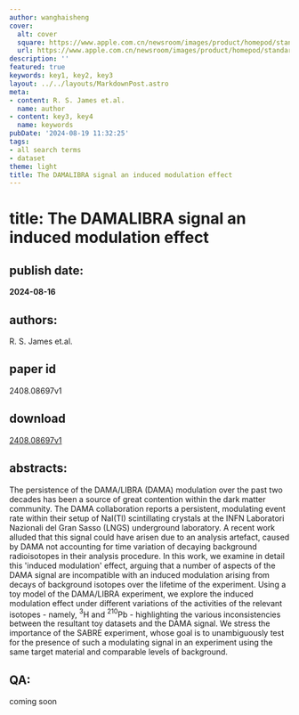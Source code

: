 ```yaml
---
author: wanghaisheng
cover:
  alt: cover
  square: https://www.apple.com.cn/newsroom/images/product/homepod/standard/Apple-HomePod-hero-230118_big.jpg.large_2x.jpg
  url: https://www.apple.com.cn/newsroom/images/product/homepod/standard/Apple-HomePod-hero-230118_big.jpg.large_2x.jpg
description: ''
featured: true
keywords: key1, key2, key3
layout: ../../layouts/MarkdownPost.astro
meta:
- content: R. S. James et.al.
  name: author
- content: key3, key4
  name: keywords
pubDate: '2024-08-19 11:32:25'
tags:
- all search terms
- dataset
theme: light
title: The DAMALIBRA signal an induced modulation effect
---
```


# title: The DAMALIBRA signal an induced modulation effect 
## publish date: 
**2024-08-16** 
## authors: 
  R. S. James et.al. 
## paper id
2408.08697v1
## download
[2408.08697v1](http://arxiv.org/abs/2408.08697v1)
## abstracts:
The persistence of the DAMA/LIBRA (DAMA) modulation over the past two decades has been a source of great contention within the dark matter community. The DAMA collaboration reports a persistent, modulating event rate within their setup of NaI(Tl) scintillating crystals at the INFN Laboratori Nazionali del Gran Sasso (LNGS) underground laboratory. A recent work alluded that this signal could have arisen due to an analysis artefact, caused by DAMA not accounting for time variation of decaying background radioisotopes in their analysis procedure. In this work, we examine in detail this 'induced modulation' effect, arguing that a number of aspects of the DAMA signal are incompatible with an induced modulation arising from decays of background isotopes over the lifetime of the experiment. Using a toy model of the DAMA/LIBRA experiment, we explore the induced modulation effect under different variations of the activities of the relevant isotopes - namely, $^3$H and $^{210}$Pb - highlighting the various inconsistencies between the resultant toy datasets and the DAMA signal. We stress the importance of the SABRE experiment, whose goal is to unambiguously test for the presence of such a modulating signal in an experiment using the same target material and comparable levels of background.
## QA:
coming soon
